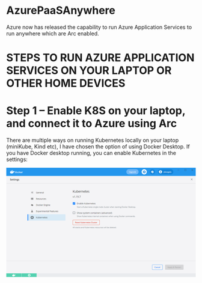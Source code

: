 # AzurePaaSAnywhere
Azure now has released the capability to run Azure Application Services to run anywhere which are Arc enabled. 

# STEPS TO RUN AZURE APPLICATION SERVICES ON YOUR LAPTOP OR OTHER HOME DEVICES

# Step 1 – Enable K8S on your laptop, and connect it to Azure using Arc

There are multiple ways on running Kubernetes locally on your laptop (miniKube, Kind etc), I have chosen the option of using Docker Desktop. If you have Docker desktop running, you can enable Kubernetes in the settings:

![DockerDesktop](/.images/DockerDesktopWelcomeScreen.png)

